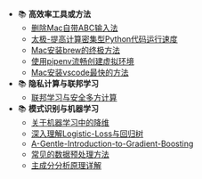  - :books: **高效率工具或方法**
   - [删除Mac自带ABC输入法](post/高效率工具或方法/删除Mac自带ABC输入法.md)
   - [太极-提高计算密集型Python代码运行速度](post/高效率工具或方法/太极-提高计算密集型Python代码运行速度.md)
   - [Mac安装brew的终极方法](post/高效率工具或方法/Mac安装brew的终极方法.md)
   - [使用pipenv流畅创建虚拟环境](post/高效率工具或方法/使用pipenv流畅创建虚拟环境.md)
   - [Mac安装vscode最快的方法](post/高效率工具或方法/Mac安装vscode最快的方法.md)
 - :books: **隐私计算与联邦学习**
   - [联邦学习与安全多方计算](post/隐私计算与联邦学习/联邦学习与安全多方计算.md)
 - :books: **模式识别与机器学习**
   - [关于机器学习中的降维](post/模式识别与机器学习/关于机器学习中的降维.md)
   - [深入理解Logistic-Loss与回归树](post/模式识别与机器学习/深入理解Logistic-Loss与回归树.md)
   - [A-Gentle-Introduction-to-Gradient-Boosting](post/模式识别与机器学习/A-Gentle-Introduction-to-Gradient-Boosting.md)
   - [常见的数据预处理方法](post/模式识别与机器学习/常见的数据预处理方法.md)
   - [主成分分析原理详解](post/模式识别与机器学习/主成分分析原理详解.md)
